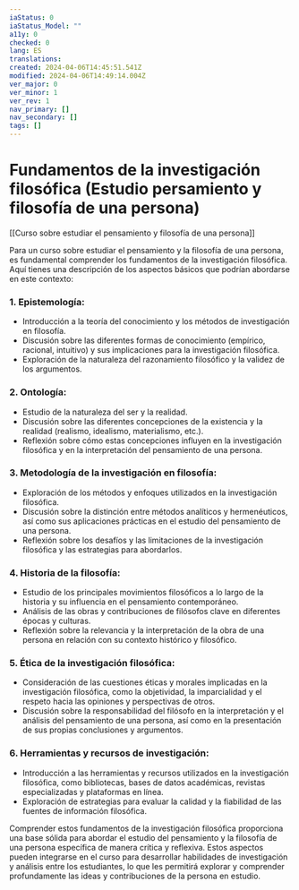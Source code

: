 ```yaml
---
iaStatus: 0
iaStatus_Model: ""
a11y: 0
checked: 0
lang: ES
translations: 
created: 2024-04-06T14:45:51.541Z
modified: 2024-04-06T14:49:14.004Z
ver_major: 0
ver_minor: 1
ver_rev: 1
nav_primary: []
nav_secondary: []
tags: []
---
```

# Fundamentos de la investigación filosófica (Estudio persamiento y filosofía de una persona)

[[Curso sobre estudiar el pensamiento y filosofía de una persona]]

Para un curso sobre estudiar el pensamiento y la filosofía de una persona, es fundamental comprender los fundamentos de la investigación filosófica. Aquí tienes una descripción de los aspectos básicos que podrían abordarse en este contexto:

### 1. **Epistemología:**
   - Introducción a la teoría del conocimiento y los métodos de investigación en filosofía.
   - Discusión sobre las diferentes formas de conocimiento (empírico, racional, intuitivo) y sus implicaciones para la investigación filosófica.
   - Exploración de la naturaleza del razonamiento filosófico y la validez de los argumentos.

### 2. **Ontología:**
   - Estudio de la naturaleza del ser y la realidad.
   - Discusión sobre las diferentes concepciones de la existencia y la realidad (realismo, idealismo, materialismo, etc.).
   - Reflexión sobre cómo estas concepciones influyen en la investigación filosófica y en la interpretación del pensamiento de una persona.

### 3. **Metodología de la investigación en filosofía:**
   - Exploración de los métodos y enfoques utilizados en la investigación filosófica.
   - Discusión sobre la distinción entre métodos analíticos y hermenéuticos, así como sus aplicaciones prácticas en el estudio del pensamiento de una persona.
   - Reflexión sobre los desafíos y las limitaciones de la investigación filosófica y las estrategias para abordarlos.

### 4. **Historia de la filosofía:**
   - Estudio de los principales movimientos filosóficos a lo largo de la historia y su influencia en el pensamiento contemporáneo.
   - Análisis de las obras y contribuciones de filósofos clave en diferentes épocas y culturas.
   - Reflexión sobre la relevancia y la interpretación de la obra de una persona en relación con su contexto histórico y filosófico.

### 5. **Ética de la investigación filosófica:**
   - Consideración de las cuestiones éticas y morales implicadas en la investigación filosófica, como la objetividad, la imparcialidad y el respeto hacia las opiniones y perspectivas de otros.
   - Discusión sobre la responsabilidad del filósofo en la interpretación y el análisis del pensamiento de una persona, así como en la presentación de sus propias conclusiones y argumentos.

### 6. **Herramientas y recursos de investigación:**
   - Introducción a las herramientas y recursos utilizados en la investigación filosófica, como bibliotecas, bases de datos académicas, revistas especializadas y plataformas en línea.
   - Exploración de estrategias para evaluar la calidad y la fiabilidad de las fuentes de información filosófica.

Comprender estos fundamentos de la investigación filosófica proporciona una base sólida para abordar el estudio del pensamiento y la filosofía de una persona específica de manera crítica y reflexiva. Estos aspectos pueden integrarse en el curso para desarrollar habilidades de investigación y análisis entre los estudiantes, lo que les permitirá explorar y comprender profundamente las ideas y contribuciones de la persona en estudio.